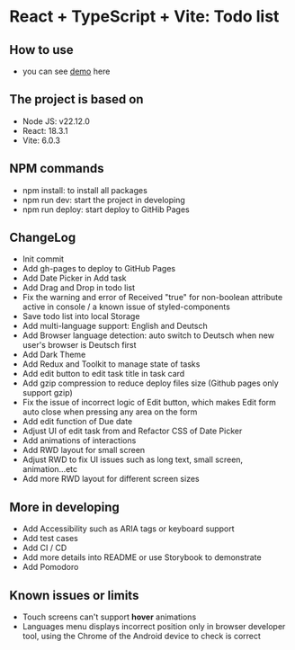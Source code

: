 # React + TypeScript + Vite: Todo list

## How to use

- you can see [demo](https://john-data-chen.github.io/to-do-list-app/) here

## The project is based on

- Node JS: v22.12.0
- React: 18.3.1
- Vite: 6.0.3

## NPM commands

- npm install: to install all packages
- npm run dev: start the project in developing
- npm run deploy: start deploy to GitHib Pages

## ChangeLog

- Init commit
- Add gh-pages to deploy to GitHub Pages
- Add Date Picker in Add task
- Add Drag and Drop in todo list
- Fix the warning and error of Received "true" for non-boolean attribute active in console / a known issue of styled-components
- Save todo list into local Storage
- Add multi-language support: English and Deutsch
- Add Browser language detection: auto switch to Deutsch when new user's browser is Deutsch first
- Add Dark Theme
- Add Redux and Toolkit to manage state of tasks
- Add edit button to edit task title in task card
- Add gzip compression to reduce deploy files size (Github pages only support gzip)
- Fix the issue of incorrect logic of Edit button, which makes Edit form auto close when pressing any area on the form
- Add edit function of Due date
- Adjust UI of edit task from and Refactor CSS of Date Picker
- Add animations of interactions
- Add RWD layout for small screen
- Adjust RWD to fix UI issues such as long text, small screen, animation...etc
- Add more RWD layout for different screen sizes

## More in developing

- Add Accessibility such as ARIA tags or keyboard support
- Add test cases
- Add CI / CD
- Add more details into README or use Storybook to demonstrate
- Add Pomodoro

## Known issues or limits

- Touch screens can't support **hover** animations
- Languages menu displays incorrect position only in browser developer tool, using the Chrome of the Android device to check is correct

